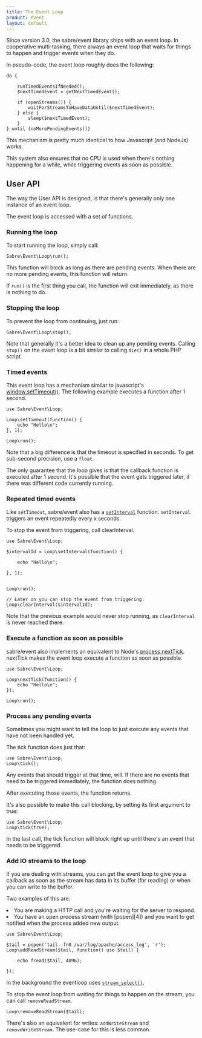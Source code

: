 ```yaml
---
title: The Event Loop
product: event
layout: default
---
```


Since version 3.0, the sabre/event library ships with an event loop. In
cooperative multi-tasking, there always an event loop that waits for things
to happen and trigger events when they do.

In pseudo-code, the event loop roughly does the following:

    do {

        runTimedEventsIfNeeded();
        $nextTimedEvent = getNextTimedEvent();

        if (openStreams()) {
            waitForStreamsToHaveDataUntil($nextTimedEvent);
        } else {
            sleep($nextTimedEvent);
        }
    } until (noMorePendingEvents())

This mechanism is pretty much identical to how Javascript (and NodeJs) works.

This system also ensures that no CPU is used when there's nothing happening
for a while, while triggering events as soon as possible.

User API
--------

The way the User API is designed, is that there's generally only one instance
of an event loop.

The event loop is accessed with a set of functions.

### Running the loop

To start running the loop, simply call:

    Sabre\Event\Loop\run();

This function will block as long as there are pending events. When there are
no more pending events, this function will return.

If `run()` is the first thing you call, the function will exit immediately, as
there is nothing to do.

### Stopping the loop

To prevent the loop from continuing, just run:

    Sabre\Event\Loop\stop();

Note that generally it's a better idea to clean up any pending events. Calling
`stop()` on the event loop is a bit similar to calling `die()` in a whole PHP
script.

### Timed events

This event loop has a mechanism similar to javascript's
[window.setTimeout()][1]. The following example executes a function after
1 second.

    use Sabre\Event\Loop;

    Loop\setTimeout(function() {
        echo "Hello\n";
    }, 1);

    Loop\run();

Note that a big difference is that the timeout is specified in seconds. To get
sub-second precision, use a `float`.

The only guarantee that the loop gives is that the callback function is executed
after 1 second. It's possible that the event gets triggered later, if there was
different code currently running.


### Repeated timed events

Like `setTimeout`, sabre/event also has a [`setInterval`][2] function.
`setInterval` triggers an event repeatedly every x seconds.

To stop the event from triggering, call clearInterval.

    use Sabre\Event\Loop;

    $intervalId = Loop\setInterval(function() {

        echo "Hello\n";

    }, 1);


    Loop\run();

    // Later on you can stop the event from triggering:
    Loop\clearInterval($intervalId);

Note that the previous example would never stop running, as `clearInterval` is
never reached there.

### Execute a function as soon as possible

sabre/event also implements an equivalent to Node's [process.nextTick][3].
nextTick makes the event loop execute a function as soon as possible.

    use Sabre\Event\Loop;

    Loop\nextTick(function() {
        echo "Hello\n";
    });

    Loop\run();

### Process any pending events

Sometimes you might want to tell the loop to just execute any events that have
not been handled yet.

The tick function does just that:

    use Sabre\Event\Loop;
    Loop\tick();

Any events that should trigger at that time, will. If there are no events that
need to be triggered immediately, the function does nothing.

After executing those events, the function returns.

It's also possible to make this call blocking, by setting its first argument
to true:

    use Sabre\Event\Loop;
    Loop\tick(true);

In the last call, the tick function will block right up until there's an event
that needs to be triggered.

### Add IO streams to the loop

If you are dealing with streams, you can get the event loop to give you a
callback as soon as the stream has data in its buffer (for reading) or when
you can write to the buffer.

Two examples of this are:

<li>You are making a HTTP call and you're waiting for the server to respond.</li>
<li>You have an open process stream (with [popen][4]) and you want to get notified when the process added new output.</li>


    use Sabre\Event\Loop;

    $tail = popen('tail -fn0 /var/log/apache/access_log', 'r');
    Loop\addReadStream($tail, function() use $tail) {

        echo fread($tail, 4096);

    });

In the background the eventloop uses [`stream_select()`][5].

To stop the event loop from waiting for things to happen on the stream, you
can call `removeReadStream`.

    Loop\removeReadStream($tail);

There's also an equivalent for writes: `addWriteStream` and
`removeWriteStream`. The use-case for this is less common.


[1]: https://developer.mozilla.org/en-US/docs/Web/API/WindowTimers/setTimeout
[2]: https://developer.mozilla.org/en-US/docs/Web/API/WindowTimers/setInterval
[3]: https://nodejs.org/api/process.html#process_process_nexttick_callback_arg
[4]: http://php.net/manual/en/function.popen.php
[5]: http://php.net/manual/en/function.stream-select.php
